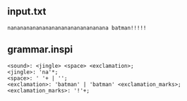 ## input.txt
```
nananananananananananananananana batman!!!!!
```

## grammar.inspi
```
<sound>: <jingle> <space> <exclamation>;
<jingle>: 'na'*;
<space>: ' '+ | '';
<exclamation>: 'batman' | 'batman' <exclamation_marks>;
<exclamation_marks>: '!'+;
```